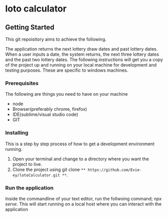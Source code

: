 # loto calculator
## Getting Started

This git repoisitory aims to achieve the following.

The application returns the next lottery draw dates and past lottery dates.
When a user inputs a date, the system returns, the next three lottery dates and the past two lottery dates.
The following instructions will get you a copy of the project up and running on your local machine for development and testing purposes. These are specific to windows machines.

### Prerequisites

The following are things you need to have on your machine
* node
* Browser(preferably chrome, firefox)
* IDE(sublime/visual studio code)
* GIT

### Installing
This is a step by step process of how to get a development environment running.
1. Open your terminal and change to a directory where you want the project to live.
2. Clone the project using git clone `** https://github.com/Evie-ey/lotoCalculator.git **`.

### Run the application
Inside the commandline of your text editor, run the follwoing command;
*npx serve*.
This will start running on a local host where you can interact with the application


